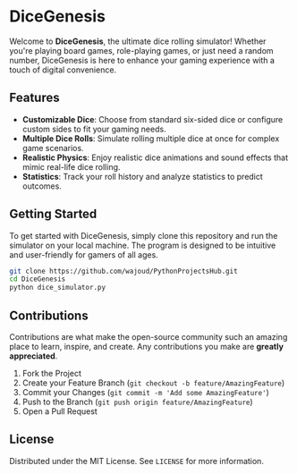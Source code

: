 # DiceGenesis

Welcome to **DiceGenesis**, the ultimate dice rolling simulator! Whether you're playing board games, role-playing games, or just need a random number, DiceGenesis is here to enhance your gaming experience with a touch of digital convenience.

## Features

- **Customizable Dice**: Choose from standard six-sided dice or configure custom sides to fit your gaming needs.
- **Multiple Dice Rolls**: Simulate rolling multiple dice at once for complex game scenarios.
- **Realistic Physics**: Enjoy realistic dice animations and sound effects that mimic real-life dice rolling.
- **Statistics**: Track your roll history and analyze statistics to predict outcomes.

## Getting Started

To get started with DiceGenesis, simply clone this repository and run the simulator on your local machine. The program is designed to be intuitive and user-friendly for gamers of all ages.

```bash
git clone https://github.com/wajoud/PythonProjectsHub.git
cd DiceGenesis
python dice_simulator.py
```

## Contributions

Contributions are what make the open-source community such an amazing place to learn, inspire, and create. Any contributions you make are **greatly appreciated**.

1. Fork the Project
2. Create your Feature Branch (`git checkout -b feature/AmazingFeature`)
3. Commit your Changes (`git commit -m 'Add some AmazingFeature'`)
4. Push to the Branch (`git push origin feature/AmazingFeature`)
5. Open a Pull Request

## License

Distributed under the MIT License. See `LICENSE` for more information.

